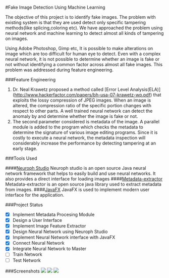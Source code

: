 #Fake Image Detection Using Machine Learning

The objective of this project is to identify fake images. The problem with existing system is that they are used detect only specific tampering methods(like splicing,coloring etc). We have approached the problem using neural network and machine learning to detect almost all kinds of tampering on images. 

Using Adobe Photoshop, Gimp etc, It is possible to make alterations on image which are too difficult for human eye to detect. Even with a complex neural network, it is not possible to determine whether an image is fake or not without identifying a common factor across almost all fake images. This problem was addressed during feature engineering.

###Feature Engineering
  1. Dr. Neal Krawetz proposed a method called [Error Level Analysis(ELA)] (http://www.hackerfactor.com/papers/bh-usa-07-krawetz-wp.pdf) that exploits the lossy compression of JPEG images. When an image is altered, the compression ratio of the specific portion changes with respect to other parts. A well trained neural network can detect the anomaly by and determine whether the image is fake or not.
  2. The second parameter considered is metadata of the image. A parallel module is added to the program which checks the metadata to determine the signature of various image editing programs. Since it is costly to execute a neural network, the metadata inspection will considerably increase the performance by detecting tampering at an early stage.

###Tools Used

####[Neuroph Studio](http://neuroph.sourceforge.net/)
 Neuroph studio is an open source Java neural network framework that helps to easily build and use neural networks. It also provides a direct interface for loading images
####[Metadata-extractor](https://github.com/drewnoakes/metadata-extractor)
 Metadata-extractor is an open source java library used to extract metadata from images.
####[JavaFX](http://docs.oracle.com/javase/8/javase-clienttechnologies.htm)
 JavaFX is used to implement modern user interface for the application.

###Project Status 
- [x] Implement Metadata Procesing Module
- [x] Design a User Interface
- [x] Implement Image Feature Extractor
- [x] Design Neural Network using Neuroph Studio
- [x] Implement Neural Network interface with JavaFX
- [x] Connect Neural Network 
- [x] Integrate Neural Network to Master 
- [ ] Train Network
- [ ] Test Network

###Screenshots
<img src=http://i.imgur.com/vzfdecs.png>
<img src=http://i.imgur.com/T3TVsuj.png>
<img src=http://i.imgur.com/qnzNQLc.png>
